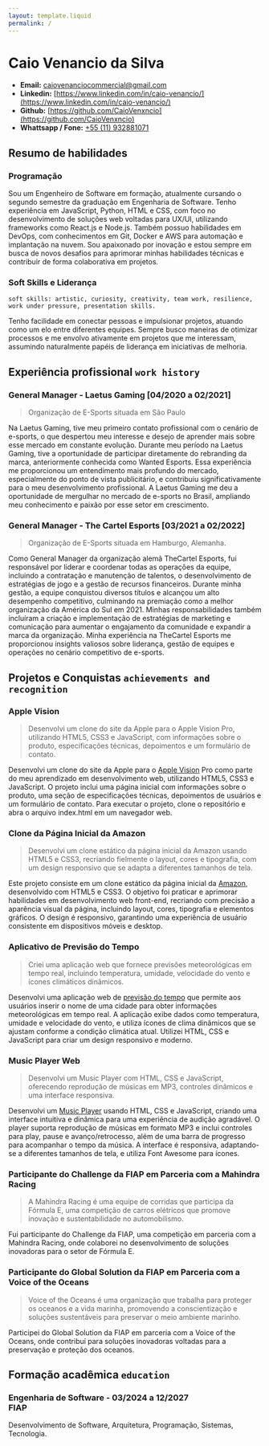 ```yaml
---
layout: template.liquid
permalink: /
---
```


# Caio Venancio da Silva

* **Email:** [caiovenanciocommercial@gmail.com](mailto:caiovenanciocommercial@gmail.com)
* **Linkedin:** [https://www.linkedin.com/in/caio-venancio/](https://www.linkedin.com/in/caio-venancio/)
* **Github:** [https://github.com/CaioVenxncio](https://github.com/CaioVenxncio)
* **Whattsapp / Fone:** [+55 (11) 932881071](https://wa.me/+55511932881071)

## Resumo de habilidades

### Programação

Sou um Engenheiro de Software em formação, atualmente cursando o segundo semestre da graduação em Engenharia de Software. Tenho experiência em JavaScript, Python, HTML e CSS, com foco no desenvolvimento de soluções web voltadas para UX/UI, utilizando frameworks como React.js e Node.js. Também possuo habilidades em DevOps, com conhecimentos em Git, Docker e AWS para automação e implantação na nuvem. Sou apaixonado por inovação e estou sempre em busca de novos desafios para aprimorar minhas habilidades técnicas e contribuir de forma colaborativa em projetos.

### Soft Skills e Liderança

`soft skills: artistic, curiosity, creativity, team work, resilience, work under pressure, presentation skills.`

Tenho facilidade em conectar pessoas e impulsionar projetos, atuando como um elo entre diferentes equipes. Sempre busco maneiras de otimizar processos e me envolvo ativamente em projetos que me interessam, assumindo naturalmente papéis de liderança em iniciativas de melhoria.

## Experiência profissional `work history`

### General Manager - Laetus Gaming [04/2020 a 02/2021]

> Organização de E-Sports situada em São Paulo

Na Laetus Gaming, tive meu primeiro contato profissional com o cenário de e-sports, o que despertou meu interesse e desejo de aprender mais sobre esse mercado em constante evolução. Durante meu período na Laetus Gaming, tive a oportunidade de participar diretamente do rebranding da marca, anteriormente conhecida como Wanted Esports. Essa experiência me proporcionou um entendimento mais profundo do mercado, especialmente do ponto de vista publicitário, e contribuiu significativamente para o meu desenvolvimento profissional. A Laetus Gaming me deu a oportunidade de mergulhar no mercado de e-sports no Brasil, ampliando meu conhecimento e paixão por esse setor em crescimento.

### General Manager - The Cartel Esports [03/2021 a 02/2022]

> Organização de E-Sports situada em Hamburgo, Alemanha.

Como General Manager da organização alemã TheCartel Esports, fui responsável por liderar e coordenar todas as operações da equipe, incluindo a contratação e manutenção de talentos, o desenvolvimento de estratégias de jogo e a gestão de recursos financeiros. Durante minha gestão, a equipe conquistou diversos títulos e alcançou um alto desempenho competitivo, culminando na premiação como a melhor organização da América do Sul em 2021. Minhas responsabilidades também incluíram a criação e implementação de estratégias de marketing e comunicação para aumentar o engajamento da comunidade e expandir a marca da organização. Minha experiência na TheCartel Esports me proporcionou insights valiosos sobre liderança, gestão de equipes e operações no cenário competitivo de e-sports.

## Projetos e Conquistas `achievements and recognition`

### Apple Vision

> Desenvolvi um clone do site da Apple para o Apple Vision Pro, utilizando HTML5, CSS3 e JavaScript, com informações sobre o produto, especificações técnicas, depoimentos e um formulário de contato.

Desenvolvi um clone do site da Apple para o [Apple Vision](https://github.com/CaioVenxncio/applevisionproclone) Pro como parte do meu aprendizado em desenvolvimento web, utilizando HTML5, CSS3 e JavaScript. O projeto inclui uma página inicial com informações sobre o produto, uma seção de especificações técnicas, depoimentos de usuários e um formulário de contato. Para executar o projeto, clone o repositório e abra o arquivo index.html em um navegador web.

### Clone da Página Inicial da Amazon

> Desenvolvi um clone estático da página inicial da Amazon usando HTML5 e CSS3, recriando fielmente o layout, cores e tipografia, com um design responsivo que se adapta a diferentes tamanhos de tela.

Este projeto consiste em um clone estático da página inicial da [Amazon](https://github.com/CaioVenxncio/amazonhomepage), desenvolvido com HTML5 e CSS3. O objetivo foi praticar e aprimorar habilidades em desenvolvimento web front-end, recriando com precisão a aparência visual da página, incluindo layout, cores, tipografia e elementos gráficos. O design é responsivo, garantindo uma experiência de usuário consistente em dispositivos móveis e desktop.

### Aplicativo de Previsão do Tempo

> Criei uma aplicação web que fornece previsões meteorológicas em tempo real, incluindo temperatura, umidade, velocidade do vento e ícones climáticos dinâmicos.

Desenvolvi uma aplicação web de [previsão do tempo](https://github.com/CaioVenxncio/weatherapp) que permite aos usuários inserir o nome de uma cidade para obter informações meteorológicas em tempo real. A aplicação exibe dados como temperatura, umidade e velocidade do vento, e utiliza ícones de clima dinâmicos que se ajustam conforme a condição climática atual. Utilizei HTML, CSS e JavaScript para criar um design responsivo e moderno.

### Music Player Web

> Desenvolvi um Music Player com HTML, CSS e JavaScript, oferecendo reprodução de músicas em MP3, controles dinâmicos e uma interface responsiva.

Desenvolvi um [Music Player](https://github.com/CaioVenxncio/musicplayer) usando HTML, CSS e JavaScript, criando uma interface intuitiva e dinâmica para uma experiência de audição agradável. O player suporta reprodução de músicas em formato MP3 e inclui controles para play, pause e avanço/retrocesso, além de uma barra de progresso para acompanhar o tempo da música. A interface é responsiva, adaptando-se a diferentes tamanhos de tela, e utiliza Font Awesome para ícones.

### Participante do Challenge da FIAP em Parceria com a Mahindra Racing

> A Mahindra Racing é uma equipe de corridas que participa da Fórmula E, uma competição de carros elétricos que promove inovação e sustentabilidade no automobilismo.

Fui participante do Challenge da FIAP, uma competição em parceria com a Mahindra Racing, onde colaborei no desenvolvimento de soluções inovadoras para o setor de Fórmula E.

### Participante do Global Solution da FIAP em Parceria com a Voice of the Oceans

> Voice of the Oceans é uma organização que trabalha para proteger os oceanos e a vida marinha, promovendo a conscientização e soluções sustentáveis para preservar o meio ambiente marinho.

Participei do Global Solution da FIAP em parceria com a Voice of the Oceans, onde contribuí para soluções inovadoras voltadas para a preservação e proteção dos oceanos.

## Formação acadêmica `education`

### Engenharia de Software - 03/2024 a 12/2027<br> FIAP

Desenvolvimento de Software, Arquitetura, Programação, Sistemas, Tecnologia.
